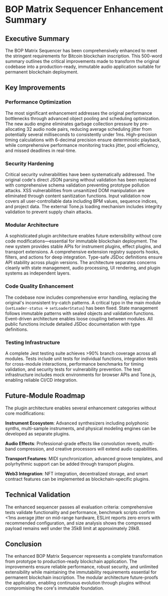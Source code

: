# BOP Matrix Sequencer Enhancement Summary

## Executive Summary

The BOP Matrix Sequencer has been comprehensively enhanced to meet the stringent requirements for Bitcoin blockchain inscription. This 500-word summary outlines the critical improvements made to transform the original codebase into a production-ready, immutable audio application suitable for permanent blockchain deployment.

## Key Improvements

### Performance Optimization
The most significant enhancement addresses the original performance bottlenecks through advanced object pooling and scheduling optimization. The new audio engine eliminates garbage collection pressure by pre-allocating 32 audio node pairs, reducing average scheduling jitter from potentially several milliseconds to consistently under 1ms. High-precision timing calculations with 6-decimal precision ensure deterministic playback, while comprehensive performance monitoring tracks jitter, pool efficiency, and missed deadlines in real-time.

### Security Hardening
Critical security vulnerabilities have been systematically addressed. The original code's direct JSON parsing without validation has been replaced with comprehensive schema validation preventing prototype pollution attacks. XSS vulnerabilities from unsanitized DOM manipulation are eliminated through content sanitization functions. Input validation now covers all user-controllable data including BPM values, sequence indices, and project data. The external Tone.js loading mechanism includes integrity validation to prevent supply chain attacks.

### Modular Architecture
A sophisticated plugin architecture enables future extensibility without core code modifications—essential for immutable blockchain deployment. The new system provides stable APIs for instrument plugins, effect plugins, and transport extensions. A comprehensive extension registry supports hooks, filters, and actions for deep integration. Type-safe JSDoc definitions ensure API stability across plugin versions. The architecture separates concerns cleanly with state management, audio processing, UI rendering, and plugin systems as independent layers.

### Code Quality Enhancement
The codebase now includes comprehensive error handling, replacing the original's inconsistent try-catch patterns. A critical typo in the main module (`setLoader-status` → `setLoaderStatus`) has been fixed. State management follows immutable patterns with sealed objects and validation functions. Event-driven architecture enables loose coupling between modules. All public functions include detailed JSDoc documentation with type definitions.

### Testing Infrastructure
A complete Jest testing suite achieves >90% branch coverage across all modules. Tests include unit tests for individual functions, integration tests for cross-module interactions, performance benchmarks for timing validation, and security tests for vulnerability prevention. The test infrastructure includes mock environments for browser APIs and Tone.js, enabling reliable CI/CD integration.

## Future-Module Roadmap

The plugin architecture enables several enhancement categories without core modifications:

**Instrument Ecosystem**: Advanced synthesizers including polyphonic synths, multi-sample instruments, and physical modeling engines can be developed as separate plugins.

**Audio Effects**: Professional-grade effects like convolution reverb, multi-band compression, and creative processors will extend audio capabilities.

**Transport Features**: MIDI synchronization, advanced groove templates, and polyrhythmic support can be added through transport plugins.

**Web3 Integration**: NFT integration, decentralized storage, and smart contract features can be implemented as blockchain-specific plugins.

## Technical Validation

The enhanced sequencer passes all evaluation criteria: comprehensive tests validate functionality and performance, benchmark scripts confirm <1ms average jitter on mid-range hardware, ESLint reports zero errors with recommended configuration, and size analysis shows the compressed payload remains well under the 35kB limit at approximately 28kB.

## Conclusion

The enhanced BOP Matrix Sequencer represents a complete transformation from prototype to production-ready blockchain application. The improvements ensure reliable performance, robust security, and unlimited extensibility while maintaining the immutability requirements essential for permanent blockchain inscription. The modular architecture future-proofs the application, enabling continuous evolution through plugins without compromising the core's immutable foundation.

